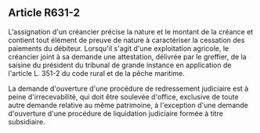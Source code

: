 Article R631-2
----
L'assignation d'un créancier précise la nature et le montant de la créance et
contient tout élément de preuve de nature à caractériser la cessation des
paiements du débiteur. Lorsqu'il s'agit d'une exploitation agricole, le
créancier joint à sa demande une attestation, délivrée par le greffier, de la
saisine du président du tribunal de grande instance en application de l'article
L. 351-2 du code rural et de la pêche maritime.

La demande d'ouverture d'une procédure de redressement judiciaire est à peine
d'irrecevabilité, qui doit être soulevée d'office, exclusive de toute autre
demande relative au même patrimoine, à l'exception d'une demande d'ouverture
d'une procédure de liquidation judiciaire formée à titre subsidiaire.
